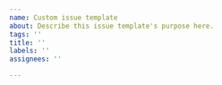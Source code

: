 ```yaml
---
name: Custom issue template
about: Describe this issue template's purpose here.
tags: ''
title: ''
labels: ''
assignees: ''

---
```



